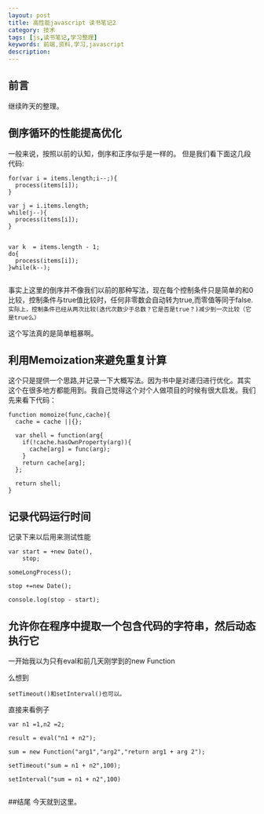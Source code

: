 ```yaml
---
layout: post
title: 高性能javascript 读书笔记2
category: 技术
tags: [js,读书笔记,学习整理]
keywords: 前端,资料,学习,javascript
description: 
---
```


## 前言 
继续昨天的整理。

## 倒序循环的性能提高优化
一般来说，按照以前的认知，倒序和正序似乎是一样的。
但是我们看下面这几段代码:

```
for(var i = items.length;i--;){
  process(items[i]);
}

var j = i.items.length;
while(j--){
  process(items[i]);
}


var k  = items.length - 1;
do{
  process(items[i]);
}while(k--);


```

事实上这里的倒序并不像我们以前的那种写法，现在每个控制条件只是简单的和0比较，控制条件与true值比较时，任何非零数会自动转为true,而零值等同于false.`实际上，控制条件已经从两次比较(迭代次数少于总数？它是否是true？)减少到一次比较（它是true么）`

这个写法真的是简单粗暴啊。

## 利用Memoization来避免重复计算

这个只是提供一个思路,并记录一下大概写法。因为书中是对递归进行优化。其实这个在很多地方都能用到。我自己觉得这个对个人做项目的时候有很大启发。我们先来看下代码：

```
function momoize(func,cache){
  cache = cache ||{};
  
  var shell = function(arg{
    if(!cache.hasOwnProperty(arg)){
      cache[arg] = func(arg);
    }
    return cache[arg];
  };
  
  return shell;
}
```

## 记录代码运行时间

记录下来以后用来测试性能

```
var start = +new Date(),
    stop;

someLongProcess();

stop +=new Date();

console.log(stop - start);

```

## 允许你在程序中提取一个包含代码的字符串，然后动态执行它
一开始我以为只有eval和前几天刚学到的new Function

么想到

`setTimeout()和setInterval()也可以。`

直接来看例子

```
var n1 =1,n2 =2;

result = eval("n1 + n2");

sum = new Function("arg1","arg2","return arg1 + arg 2");

setTimeout("sum = n1 + n2",100);

setInterval("sum = n1 + n2",100)


```

##结尾
今天就到这里。

